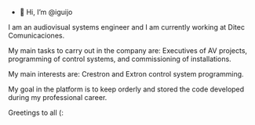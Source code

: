 - 👋 Hi, I’m @iguijo

I am an audiovisual systems engineer and I am currently working at Ditec Comunicaciones. 

My main tasks to carry out in the company are: Executives of AV projects, programming of control systems, and commissioning of installations.

My main interests are: Crestron and Extron control system programming.

My goal in the platform is to keep orderly and stored the code developed during my professional career.

Greetings to all (:
